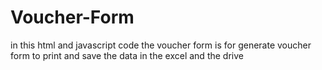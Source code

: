 # Voucher-Form
in this html and javascript code the voucher form is for
 generate voucher form to print and 
 save the data in the excel and the drive 